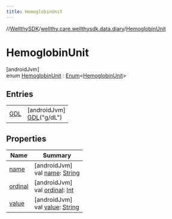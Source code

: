 ```yaml
---
title: HemoglobinUnit
---
```

//[WellthySDK](../../../index.html)/[wellthy.care.wellthysdk.data.diary](../index.html)/[HemoglobinUnit](index.html)



# HemoglobinUnit



[androidJvm]\
enum [HemoglobinUnit](index.html) : [Enum](https://kotlinlang.org/api/latest/jvm/stdlib/kotlin/-enum/index.html)&lt;[HemoglobinUnit](index.html)&gt;



## Entries


| | |
|---|---|
| [GDL](-g-d-l/index.html) | [androidJvm]<br>[GDL](-g-d-l/index.html)("g/dL") |


## Properties


| Name | Summary |
|---|---|
| [name](../../wellthy.care.wellthysdk.data.profile.you/-gender/-male/index.html#-372974862%2FProperties%2F-1123460525) | [androidJvm]<br>val [name](../../wellthy.care.wellthysdk.data.profile.you/-gender/-male/index.html#-372974862%2FProperties%2F-1123460525): [String](https://kotlinlang.org/api/latest/jvm/stdlib/kotlin/-string/index.html) |
| [ordinal](../../wellthy.care.wellthysdk.data.profile.you/-gender/-male/index.html#-739389684%2FProperties%2F-1123460525) | [androidJvm]<br>val [ordinal](../../wellthy.care.wellthysdk.data.profile.you/-gender/-male/index.html#-739389684%2FProperties%2F-1123460525): [Int](https://kotlinlang.org/api/latest/jvm/stdlib/kotlin/-int/index.html) |
| [value](value.html) | [androidJvm]<br>val [value](value.html): [String](https://kotlinlang.org/api/latest/jvm/stdlib/kotlin/-string/index.html) |

